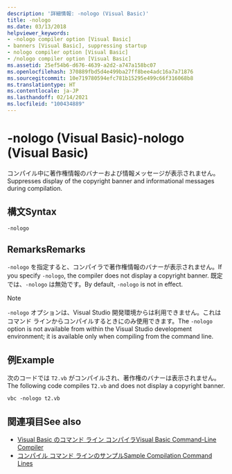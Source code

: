```yaml
---
description: '詳細情報: -nologo (Visual Basic)'
title: -nologo
ms.date: 03/13/2018
helpviewer_keywords:
- -nologo compiler option [Visual Basic]
- banners [Visual Basic], suppressing startup
- nologo compiler option [Visual Basic]
- /nologo compiler option [Visual Basic]
ms.assetid: 25ef54b6-d676-4639-a2d2-a747a158bc07
ms.openlocfilehash: 370889fbd5d4e499ba27ff8bee4adc16a7a71876
ms.sourcegitcommit: 10e719780594efc781b15295e499c66f316068b8
ms.translationtype: HT
ms.contentlocale: ja-JP
ms.lasthandoff: 02/14/2021
ms.locfileid: "100434889"
---
```

# <a name="-nologo-visual-basic"></a><span data-ttu-id="11bf1-103">-nologo (Visual Basic)</span><span class="sxs-lookup"><span data-stu-id="11bf1-103">-nologo (Visual Basic)</span></span>

<span data-ttu-id="11bf1-104">コンパイル中に著作権情報のバナーおよび情報メッセージが表示されません。</span><span class="sxs-lookup"><span data-stu-id="11bf1-104">Suppresses display of the copyright banner and informational messages during compilation.</span></span>  
  
## <a name="syntax"></a><span data-ttu-id="11bf1-105">構文</span><span class="sxs-lookup"><span data-stu-id="11bf1-105">Syntax</span></span>  
  
```console  
-nologo  
```  
  
## <a name="remarks"></a><span data-ttu-id="11bf1-106">Remarks</span><span class="sxs-lookup"><span data-stu-id="11bf1-106">Remarks</span></span>  

 <span data-ttu-id="11bf1-107">`-nologo` を指定すると、コンパイラで著作権情報のバナーが表示されません。</span><span class="sxs-lookup"><span data-stu-id="11bf1-107">If you specify `-nologo`, the compiler does not display a copyright banner.</span></span> <span data-ttu-id="11bf1-108">既定では、`-nologo` は無効です。</span><span class="sxs-lookup"><span data-stu-id="11bf1-108">By default, `-nologo` is not in effect.</span></span>  
  
> [!NOTE]
> <span data-ttu-id="11bf1-109">`-nologo` オプションは、Visual Studio 開発環境からは利用できません。これはコマンド ラインからコンパイルするときにのみ使用できます。</span><span class="sxs-lookup"><span data-stu-id="11bf1-109">The `-nologo` option is not available from within the Visual Studio development environment; it is available only when compiling from the command line.</span></span>  
  
## <a name="example"></a><span data-ttu-id="11bf1-110">例</span><span class="sxs-lookup"><span data-stu-id="11bf1-110">Example</span></span>  

 <span data-ttu-id="11bf1-111">次のコードでは `T2.vb` がコンパイルされ、著作権のバナーは表示されません。</span><span class="sxs-lookup"><span data-stu-id="11bf1-111">The following code compiles `T2.vb` and does not display a copyright banner.</span></span>  
  
```console
vbc -nologo t2.vb  
```  
  
## <a name="see-also"></a><span data-ttu-id="11bf1-112">関連項目</span><span class="sxs-lookup"><span data-stu-id="11bf1-112">See also</span></span>

- [<span data-ttu-id="11bf1-113">Visual Basic のコマンド ライン コンパイラ</span><span class="sxs-lookup"><span data-stu-id="11bf1-113">Visual Basic Command-Line Compiler</span></span>](index.md)
- [<span data-ttu-id="11bf1-114">コンパイル コマンド ラインのサンプル</span><span class="sxs-lookup"><span data-stu-id="11bf1-114">Sample Compilation Command Lines</span></span>](sample-compilation-command-lines.md)

